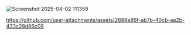 
![Screenshot 2025-04-02 111359](https://github.com/user-attachments/assets/5882b484-1a37-48c5-a501-8610222adb08)



https://github.com/user-attachments/assets/2688e86f-ab7b-40cb-ae2b-433c28d86c08


